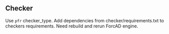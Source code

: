## Checker

Use `pfr` checker_type. Add dependencies from checker/requirements.txt to checkers requirements. 
Need rebuild and rerun ForcAD engine.